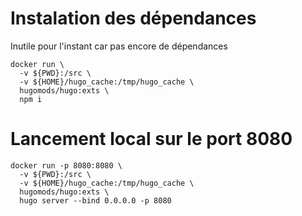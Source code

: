 # Instalation des dépendances
Inutile pour l'instant car pas encore de dépendances

```
docker run \
  -v ${PWD}:/src \
  -v ${HOME}/hugo_cache:/tmp/hugo_cache \
  hugomods/hugo:exts \
  npm i
```

# Lancement local sur le port 8080
```
docker run -p 8080:8080 \
  -v ${PWD}:/src \
  -v ${HOME}/hugo_cache:/tmp/hugo_cache \
  hugomods/hugo:exts \
  hugo server --bind 0.0.0.0 -p 8080
```
